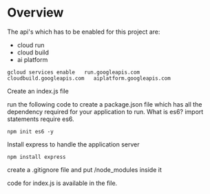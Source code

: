 # Overview

The api's which has to be enabled for this project are:

- cloud run
- cloud build
- ai platform

`gcloud services enable   run.googleapis.com   cloudbuild.googleapis.com   aiplatform.googleapis.com`

Create an index.js file

run the following code to create a package.json file which has all the dependency required for your application to run. What is es6? import statements require es6.

`npm init es6 -y`

Install express to handle the application server

`npm install express`

create a .gitignore file and put /node_modules inside it

code for index.js is available in the file.
